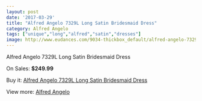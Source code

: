 ```yaml
---
layout: post
date: '2017-03-29'
title: "Alfred Angelo 7329L Long Satin Bridesmaid Dress"
category: Alfred Angelo
tags: ["unique","long","alfred","satin","dresses"]
image: http://www.eudances.com/9034-thickbox_default/alfred-angelo-7329l-long-satin-bridesmaid-dress.jpg
---
```

Alfred Angelo 7329L Long Satin Bridesmaid Dress

On Sales: **$249.99**
<a href="https://www.eudances.com/en/alfred-angelo/3036-alfred-angelo-7329l-long-satin-bridesmaid-dress.html"><amp-img layout="responsive" width="600" height="600" src="//www.eudances.com/9034-thickbox_default/alfred-angelo-7329l-long-satin-bridesmaid-dress.jpg" alt="Alfred Angelo 7329L Long Satin Bridesmaid Dress 0" /></a>
<a href="https://www.eudances.com/en/alfred-angelo/3036-alfred-angelo-7329l-long-satin-bridesmaid-dress.html"><amp-img layout="responsive" width="600" height="600" src="//www.eudances.com/9035-thickbox_default/alfred-angelo-7329l-long-satin-bridesmaid-dress.jpg" alt="Alfred Angelo 7329L Long Satin Bridesmaid Dress 1" /></a>

Buy it: [Alfred Angelo 7329L Long Satin Bridesmaid Dress](https://www.eudances.com/en/alfred-angelo/3036-alfred-angelo-7329l-long-satin-bridesmaid-dress.html "Alfred Angelo 7329L Long Satin Bridesmaid Dress")

View more: [Alfred Angelo](https://www.eudances.com/en/51-alfred-angelo "Alfred Angelo")